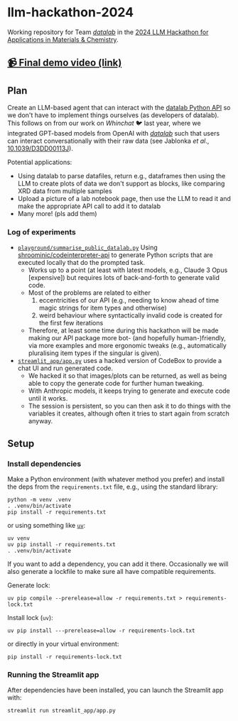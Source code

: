 # llm-hackathon-2024

Working repository for Team [*datalab*](https://github.com/the-grey-group/datalab) in the [2024 LLM Hackathon for Applications in Materials & Chemistry](https://www.eventbrite.com/e/llm-hackathon-for-applications-in-materials-and-chemistry-tickets-868303598437).

## [📹 Final demo video (link)](https://www.youtube.com/watch?v=mbeKdJJmtWA)

## Plan

Create an LLM-based agent that can interact with the [datalab Python API](https://github.com/datalab-org/datalab-api) so we don't have to implement things ourselves (as developers of datalab).
This follows on from our work on *Whinchat* 🐦 last year, where we integrated GPT-based models from OpenAI with [*datalab*](https://github.com/the-grey-group/datalab) such that users can interact conversationally with their raw data (see Jablonka *et al*., [10.1039/D3DD00113J](https://doi.org/10.1039/D3DD00113J)).

Potential applications:

- Using datalab to parse datafiles, return e.g., dataframes then using the LLM to create plots of data we don't support as blocks, like comparing XRD data from multiple samples
- Upload a picture of a lab notebook page, then use the LLM to read it and make the appropriate API call to add it to datalab
- Many more! (pls add them)

### Log of experiments

- [`playground/summarise_public_datalab.py`](https://github.com/bocarsly-group/llm-hackathon-2024/blob/main/playground/summarise_public_datalab.py) Using [shroominic/codeinterpreter-api](https://github.com/shroominic/codeinterpreter-api/blob/main/pyproject.toml) to generate Python scripts that are executed locally that do the prompted task.
   - Works up to a point (at least with latest models, e.g., Claude 3 Opus [expensive]) but requires lots of back-and-forth to generate valid code.
   - Most of the problems are related to either
      1. eccentricities of our API (e.g., needing to know ahead of time magic strings for item types and otherwise)
      2. weird behaviour where syntactically invalid code is created for the first few iterations
    - Therefore, at least some time during this hackathon will be made making
      our API package more bot- (and hopefully human-)friendly, via more examples and more ergonomic tweaks (e.g., automatically pluralising item types if the singular is given).
- [`streamlit_app/app.py`](https://github.com/bocarsly-group/llm-hackathon-2024/blob/main/streamlit_app) uses a hacked version of CodeBox to provide a chat UI and run generated code.
  - We hacked it so that images/plots can be returned, as well as being able to copy the generate code for further human tweaking.
  - With Anthropic models, it keeps trying to generate and execute code until it works.
  - The session is persistent, so you can then ask it to do things with the variables it creates, although often it tries to start again from scratch anyway.


## Setup

### Install dependencies

Make a Python environment (with whatever method you prefer) and install the
deps from the `requirements.txt` file, e.g., using the standard library:

```shell
python -m venv .venv
. .venv/bin/activate
pip install -r requirements.txt
```

or using something like [`uv`](https://github.com/astral-sh/uv):

```shell
uv venv
uv pip install -r requirements.txt
. .venv/bin/activate
```

If you want to add a dependency, you can add it there.
Occasionally we will also generate a lockfile to make sure all have compatible
requirements.

Generate lock:

```shell
uv pip compile --prerelease=allow -r requirements.txt > requirements-lock.txt
```

Install lock (`uv`):

```shell
uv pip install ---prerelease=allow -r requirements-lock.txt
````

or directly in your virtual environment:

```shell
pip install -r requirements-lock.txt
```

### Running the Streamlit app

After dependencies have been installed, you can launch the Streamlit app with:

```shell
streamlit run streamlit_app/app.py
```

